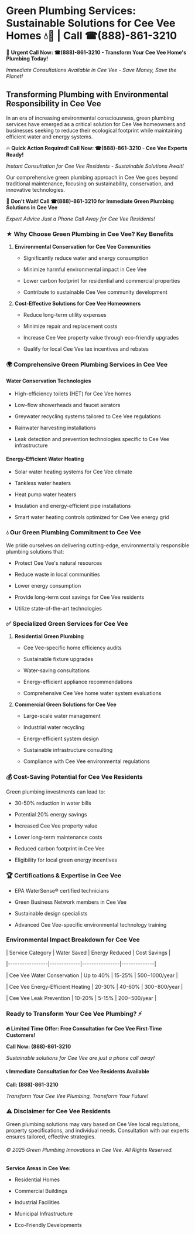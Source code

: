 # Green Plumbing Services: Sustainable Solutions for Cee Vee Homes 💧🌿 | Call ☎(888)-861-3210

🚨 **Urgent Call Now: ☎(888)-861-3210 - Transform Your Cee Vee Home's Plumbing Today!**
*Immediate Consultations Available in Cee Vee - Save Money, Save the Planet!*

## Transforming Plumbing with Environmental Responsibility in Cee Vee

In an era of increasing environmental consciousness, green plumbing services have emerged as a critical solution for Cee Vee homeowners and businesses seeking to reduce their ecological footprint while maintaining efficient water and energy systems. 

🔥 **Quick Action Required! Call Now: ☎(888)-861-3210 - Cee Vee Experts Ready!**
*Instant Consultation for Cee Vee Residents - Sustainable Solutions Await!*

Our comprehensive green plumbing approach in Cee Vee goes beyond traditional maintenance, focusing on sustainability, conservation, and innovative technologies.

🚨 **Don't Wait! Call ☎(888)-861-3210 for Immediate Green Plumbing Solutions in Cee Vee**
*Expert Advice Just a Phone Call Away for Cee Vee Residents!*

### ★ Why Choose Green Plumbing in Cee Vee? Key Benefits

1. **Environmental Conservation for Cee Vee Communities** 
   - Significantly reduce water and energy consumption
   - Minimize harmful environmental impact in Cee Vee
   - Lower carbon footprint for residential and commercial properties
   - Contribute to sustainable Cee Vee community development

2. **Cost-Effective Solutions for Cee Vee Homeowners** 
   - Reduce long-term utility expenses
   - Minimize repair and replacement costs
   - Increase Cee Vee property value through eco-friendly upgrades
   - Qualify for local Cee Vee tax incentives and rebates

### 🌍 Comprehensive Green Plumbing Services in Cee Vee

#### Water Conservation Technologies
- High-efficiency toilets (HET) for Cee Vee homes
- Low-flow showerheads and faucet aerators
- Greywater recycling systems tailored to Cee Vee regulations
- Rainwater harvesting installations
- Leak detection and prevention technologies specific to Cee Vee infrastructure

#### Energy-Efficient Water Heating
- Solar water heating systems for Cee Vee climate
- Tankless water heaters
- Heat pump water heaters
- Insulation and energy-efficient pipe installations
- Smart water heating controls optimized for Cee Vee energy grid

### 💧 Our Green Plumbing Commitment to Cee Vee

We pride ourselves on delivering cutting-edge, environmentally responsible plumbing solutions that:
- Protect Cee Vee's natural resources
- Reduce waste in local communities
- Lower energy consumption
- Provide long-term cost savings for Cee Vee residents
- Utilize state-of-the-art technologies

### ✅ Specialized Green Services for Cee Vee

1. **Residential Green Plumbing**
   - Cee Vee-specific home efficiency audits
   - Sustainable fixture upgrades
   - Water-saving consultations
   - Energy-efficient appliance recommendations
   - Comprehensive Cee Vee home water system evaluations

2. **Commercial Green Solutions for Cee Vee**
   - Large-scale water management
   - Industrial water recycling
   - Energy-efficient system design
   - Sustainable infrastructure consulting
   - Compliance with Cee Vee environmental regulations

### 💰 Cost-Saving Potential for Cee Vee Residents

Green plumbing investments can lead to:
- 30-50% reduction in water bills
- Potential 20% energy savings
- Increased Cee Vee property value
- Lower long-term maintenance costs
- Reduced carbon footprint in Cee Vee
- Eligibility for local green energy incentives

### 🏆 Certifications & Expertise in Cee Vee

- EPA WaterSense® certified technicians
- Green Business Network members in Cee Vee
- Sustainable design specialists
- Advanced Cee Vee-specific environmental technology training

### Environmental Impact Breakdown for Cee Vee

| Service Category | Water Saved | Energy Reduced | Cost Savings |
|-----------------|-------------|----------------|--------------|
| Cee Vee Water Conservation | Up to 40% | 15-25% | $500-$1000/year |
| Cee Vee Energy-Efficient Heating | 20-30% | 40-60% | $300-$800/year |
| Cee Vee Leak Prevention | 10-20% | 5-15% | $200-$500/year |

### Ready to Transform Your Cee Vee Plumbing? ⚡

**🔥 Limited Time Offer: Free Consultation for Cee Vee First-Time Customers!**

**Call Now: (888)-861-3210**
*Sustainable solutions for Cee Vee are just a phone call away!*

#### 📞 Immediate Consultation for Cee Vee Residents Available

**Call: (888)-861-3210**
*Transform Your Cee Vee Plumbing, Transform Your Future!*

### ⚠️ Disclaimer for Cee Vee Residents

Green plumbing solutions may vary based on Cee Vee local regulations, property specifications, and individual needs. Consultation with our experts ensures tailored, effective strategies.

###### © 2025 Green Plumbing Innovations in Cee Vee. All Rights Reserved.

**Service Areas in Cee Vee:** 
- Residential Homes
- Commercial Buildings
- Industrial Facilities
- Municipal Infrastructure
- Eco-Friendly Developments